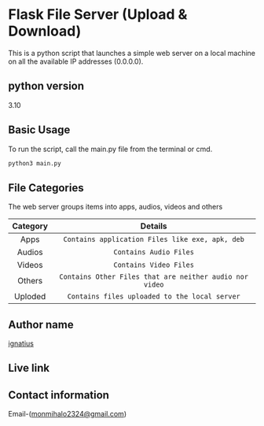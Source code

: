 # Flask File Server (Upload & Download)

This is a python script that launches a simple web server on a local machine on all the available IP addresses (0.0.0.0).

## python version
3.10

## Basic Usage
To run the script, call the main.py file from the terminal or cmd.

```bash
python3 main.py
```

## File Categories
The web server groups items into apps, audios, videos and others

| Category   | Details                                                     |
| :--------: | :---------------------------------------------------------: |
| Apps       | `Contains application Files like exe, apk, deb`             | 
| Audios     | `Contains Audio Files`                                      |
| Videos     | `Contains Video Files`                                      |
| Others     | `Contains Other Files that are neither audio nor video`     |
| Uploded    | `Contains files uploaded to the local server`               |

## Author name
[ignatius](https://github.com/monty-iggy-xtius/flask-File-Server.git)

## Live link
## Contact information
Email-(monmihalo2324@gmail.com)